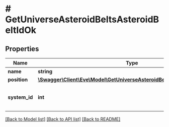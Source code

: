 # # GetUniverseAsteroidBeltsAsteroidBeltIdOk

## Properties

Name | Type | Description | Notes
------------ | ------------- | ------------- | -------------
**name** | **string** | name string |
**position** | [**\Swagger\Client\Eve\Model\GetUniverseAsteroidBeltsAsteroidBeltIdPosition**](GetUniverseAsteroidBeltsAsteroidBeltIdPosition.md) |  |
**system_id** | **int** | The solar system this asteroid belt is in |

[[Back to Model list]](../../README.md#models) [[Back to API list]](../../README.md#endpoints) [[Back to README]](../../README.md)
